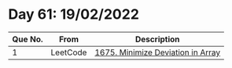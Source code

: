 # Day 61: 19/02/2022

| Que No. | From | Description |
| --- | --- | --- |
| 1 | LeetCode | [1675. Minimize Deviation in Array](https://leetcode.com/problems/minimize-deviation-in-array/) |

